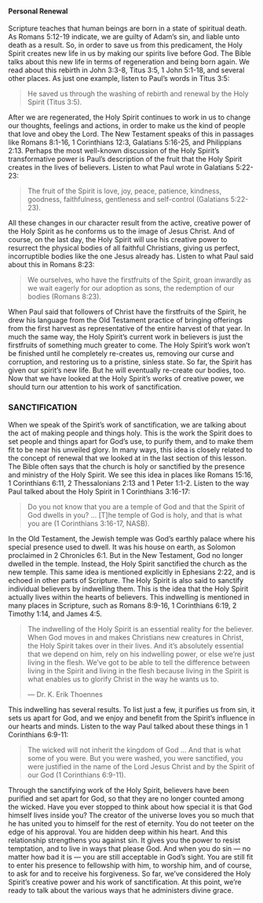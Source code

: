 #### Personal Renewal
	
Scripture teaches that human beings are born in a state of spiritual death. As Romans 5:12-19 indicate, we are guilty of Adam’s sin, and liable unto death as a result. So, in order to save us from this predicament, the Holy Spirit creates new life in us by making our spirits live before God. The Bible talks about this new life in terms of regeneration and being born again. We read about this rebirth in John 3:3-8, Titus 3:5, 1 John 5:1-18, and several other places. As just one example, listen to Paul’s words in Titus 3:5:

> He saved us through the washing of rebirth and renewal by the Holy Spirit (Titus 3:5).

After we are regenerated, the Holy Spirit continues to work in us to change our thoughts, feelings and actions, in order to make us the kind of people that love and obey the Lord. The New Testament speaks of this in passages like Romans 8:1-16, 1 Corinthians 12:3, Galatians 5:16-25, and Philippians 2:13. Perhaps the most well-known discussion of the Holy Spirit’s transformative power is Paul’s description of the fruit that the Holy Spirit creates in the lives of believers. Listen to what Paul wrote in Galatians 5:22-23:

> The fruit of the Spirit is love, joy, peace, patience, kindness, goodness, faithfulness, gentleness and self-control (Galatians 5:22-23).

All these changes in our character result from the active, creative power of the Holy Spirit as he conforms us to the image of Jesus Christ.
And of course, on the last day, the Holy Spirit will use his creative power to resurrect the physical bodies of all faithful Christians, giving us perfect, incorruptible bodies like the one Jesus already has. Listen to what Paul said about this in Romans 8:23:

> We ourselves, who have the firstfruits of the Spirit, groan inwardly as we wait eagerly for our adoption as sons, the redemption of our bodies (Romans 8:23).

When Paul said that followers of Christ have the firstfruits of the Spirit, he drew his language from the Old Testament practice of bringing offerings from the first harvest as representative of the entire harvest of that year. In much the same way, the Holy Spirit’s current work in believers is just the firstfruits of something much greater to come. The Holy Spirit’s work won’t be finished until he completely re-creates us, removing our curse and corruption, and restoring us to a pristine, sinless state. So far, the Spirit has given our spirit’s new life. But he will eventually re-create our bodies, too. 
Now that we have looked at the Holy Spirit’s works of creative power, we should turn our attention to his work of sanctification.


### SANCTIFICATION

When we speak of the Spirit’s work of sanctification, we are talking about the act of making people and things holy. This is the work the Spirit does to set people and things apart for God’s use, to purify them, and to make them fit to be near his unveiled glory. In many ways, this idea is closely related to the concept of renewal that we looked at in the last section of this lesson.
The Bible often says that the church is holy or sanctified by the presence and ministry of the Holy Spirit. We see this idea in places like Romans 15:16, 1 Corinthians 6:11, 2 Thessalonians 2:13 and 1 Peter 1:1-2. Listen to the way Paul talked about the Holy Spirit in 1 Corinthians 3:16-17:

> Do you not know that you are a temple of God and that the Spirit of God dwells in you? … [T]he temple of God is holy, and that is what you are (1 Corinthians 3:16-17, NASB).

In the Old Testament, the Jewish temple was God’s earthly palace where his special presence used to dwell. It was his house on earth, as Solomon proclaimed in 2 Chronicles 6:1. But in the New Testament, God no longer dwelled in the temple. Instead, the Holy Spirit sanctified the church as the new temple. This same idea is mentioned explicitly in Ephesians 2:22, and is echoed in other parts of Scripture.
The Holy Spirit is also said to sanctify individual believers by indwelling them. This is the idea that the Holy Spirit actually lives within the hearts of believers. This indwelling is mentioned in many places in Scripture, such as Romans 8:9-16, 1 Corinthians 6:19, 2 Timothy 1:14, and James 4:5. 

> The indwelling of the Holy Spirit is an essential reality for the believer. When God moves in and makes Christians new creatures in Christ, the Holy Spirit takes over in their lives. And it’s absolutely essential that we depend on him, rely on his indwelling power, or else we’re just living in the flesh. We’ve got to be able to tell the difference between living in the Spirit and living in the flesh because living in the Spirit is what enables us to glorify Christ in the way he wants us to. 
> 
> —	Dr. K. Erik Thoennes

This indwelling has several results. To list just a few, it purifies us from sin, it sets us apart for God, and we enjoy and benefit from the Spirit’s influence in our hearts and minds. Listen to the way Paul talked about these things in 1 Corinthians 6:9-11:

> The wicked will not inherit the kingdom of God … And that is what some of you were. But you were washed, you were sanctified, you were justified in the name of the Lord Jesus Christ and by the Spirit of our God (1 Corinthians 6:9-11).

Through the sanctifying work of the Holy Spirit, believers have been purified and set apart for God, so that they are no longer counted among the wicked.
Have you ever stopped to think about how special it is that God himself lives inside you? The creator of the universe loves you so much that he has united you to himself for the rest of eternity. You do not teeter on the edge of his approval. You are hidden deep within his heart. And this relationship strengthens you against sin. It gives you the power to resist temptation, and to live in ways that please God. And when you do sin — no matter how bad it is — you are still acceptable in God’s sight. You are still fit to enter his presence to fellowship with him, to worship him, and of course, to ask for and to receive his forgiveness. 
So far, we’ve considered the Holy Spirit’s creative power and his work of sanctification. At this point, we’re ready to talk about the various ways that he administers divine grace.
